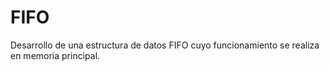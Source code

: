 # FIFO
Desarrollo de una estructura de datos FIFO cuyo funcionamiento se realiza en memoria principal.
